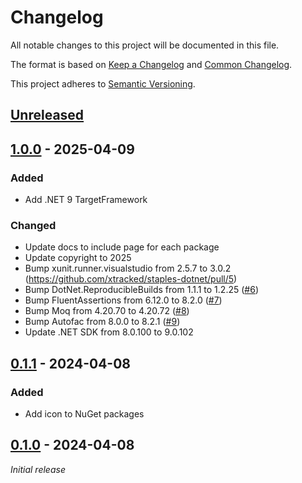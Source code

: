 # Changelog

All notable changes to this project will be documented in this file.

The format is based on [Keep a Changelog](https://keepachangelog.com/en/1.0.0/) and [Common Changelog](
https://common-changelog.org/).

This project adheres to [Semantic Versioning](https://semver.org/spec/v2.0.0.html).

## [Unreleased]

## [1.0.0] - 2025-04-09

### Added

- Add .NET 9 TargetFramework

### Changed

- Update docs to include page for each package
- Update copyright to 2025
- Bump xunit.runner.visualstudio from 2.5.7 to 3.0.2 (https://github.com/xtracked/staples-dotnet/pull/5)
- Bump DotNet.ReproducibleBuilds from 1.1.1 to 1.2.25 ([#6](https://github.com/xtracked/staples-dotnet/pull/6))
- Bump FluentAssertions from 6.12.0 to 8.2.0 ([#7](https://github.com/xtracked/staples-dotnet/pull/7))
- Bump Moq from 4.20.70 to 4.20.72 ([#8](https://github.com/xtracked/staples-dotnet/pull/8))
- Bump Autofac from 8.0.0 to 8.2.1 ([#9](https://github.com/xtracked/staples-dotnet/pull/9))
- Update .NET SDK from 8.0.100 to 9.0.102

## [0.1.1] - 2024-04-08

### Added

- Add icon to NuGet packages

## [0.1.0] - 2024-04-08

*Initial release*

[unreleased]: https://github.com/xtracked/staples-dotnet/compare/1.0.0...HEAD
[1.0.0]: https://github.com/xtracked/staples-dotnet/compare/0.1.1...1.0.0
[0.1.1]: https://github.com/xtracked/staples-dotnet/compare/0.1.0...0.1.1
[0.1.0]: https://github.com/xtracked/staples-dotnet/releases/tag/0.1.0